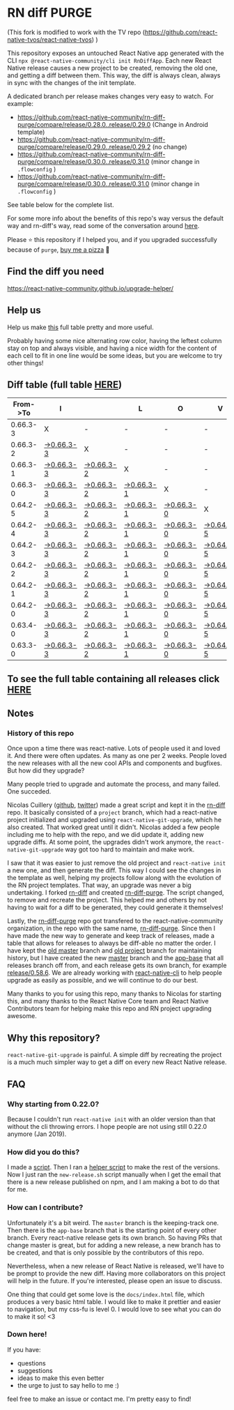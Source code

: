 # RN diff PURGE

(This fork is modified to work with the TV repo (https://github.com/react-native-tvos/react-native-tvos) )

This repository exposes an untouched React Native app generated with the CLI
`npx @react-native-community/cli init RnDiffApp`. Each new React Native release causes a new project to be created, removing the old one, and getting a diff between them. This way, the diff is always clean, always in sync with the changes of the init template.

A dedicated branch per release makes changes very easy
to watch. For example:

* https://github.com/react-native-community/rn-diff-purge/compare/release/0.28.0..release/0.29.0
(Change in Android template)
* https://github.com/react-native-community/rn-diff-purge/compare/release/0.29.0..release/0.29.2
(no change)
* https://github.com/react-native-community/rn-diff-purge/compare/release/0.30.0..release/0.31.0
(minor change in `.flowconfig` )
* https://github.com/react-native-community/rn-diff-purge/compare/release/0.30.0..release/0.31.0
(minor change in `.flowconfig` )

See table below for the complete list.

For some more info about the benefits of this repo's way versus the default way and rn-diff's way, read some of the conversation around [here](https://github.com/react-native-community/discussions-and-proposals/issues/68#issuecomment-452227478).

Please :star: this repository if I helped you, and if you upgraded successfully because of `purge`, [buy me a pizza](https://www.buymeacoffee.com/pvinis) :pizza:

## Find the diff you need
https://react-native-community.github.io/upgrade-helper/

## Help us
Help us make [this](https://react-native-community.github.io/rn-diff-purge) full table pretty and more useful.

Probably having some nice alternating row color, having the leftest column stay on top and always visible, and having a nice width for the content of each cell to fit in one line would be some ideas, but you are welcome to try other things!

## Diff table (full table [HERE](https://react-native-community.github.io/rn-diff-purge/))

| From->To | I                                                                                                              |                                                                                                                | L                                                                                                              | O                                                                                                              | V                                                                                                              | E                                                                                                              |                                                                                                                | D                                                                                                              | I                                                                                                              | F                                                                                                              | F                                                                                                              | S   |
| -------- | -------------------------------------------------------------------------------------------------------------- | -------------------------------------------------------------------------------------------------------------- | -------------------------------------------------------------------------------------------------------------- | -------------------------------------------------------------------------------------------------------------- | -------------------------------------------------------------------------------------------------------------- | -------------------------------------------------------------------------------------------------------------- | -------------------------------------------------------------------------------------------------------------- | -------------------------------------------------------------------------------------------------------------- | -------------------------------------------------------------------------------------------------------------- | -------------------------------------------------------------------------------------------------------------- | -------------------------------------------------------------------------------------------------------------- | --- |
| 0.66.3-3 | X                                                                                                              | -                                                                                                              | -                                                                                                              | -                                                                                                              | -                                                                                                              | -                                                                                                              | -                                                                                                              | -                                                                                                              | -                                                                                                              | -                                                                                                              | -                                                                                                              | -   |
| 0.66.3-2 | [->0.66.3-3](https://github.com/react-native-tvos/rn-diff-purge-tv/compare/release/0.66.3-2..release/0.66.3-3) | X                                                                                                              | -                                                                                                              | -                                                                                                              | -                                                                                                              | -                                                                                                              | -                                                                                                              | -                                                                                                              | -                                                                                                              | -                                                                                                              | -                                                                                                              | -   |
| 0.66.3-1 | [->0.66.3-3](https://github.com/react-native-tvos/rn-diff-purge-tv/compare/release/0.66.3-1..release/0.66.3-3) | [->0.66.3-2](https://github.com/react-native-tvos/rn-diff-purge-tv/compare/release/0.66.3-1..release/0.66.3-2) | X                                                                                                              | -                                                                                                              | -                                                                                                              | -                                                                                                              | -                                                                                                              | -                                                                                                              | -                                                                                                              | -                                                                                                              | -                                                                                                              | -   |
| 0.66.3-0 | [->0.66.3-3](https://github.com/react-native-tvos/rn-diff-purge-tv/compare/release/0.66.3-0..release/0.66.3-3) | [->0.66.3-2](https://github.com/react-native-tvos/rn-diff-purge-tv/compare/release/0.66.3-0..release/0.66.3-2) | [->0.66.3-1](https://github.com/react-native-tvos/rn-diff-purge-tv/compare/release/0.66.3-0..release/0.66.3-1) | X                                                                                                              | -                                                                                                              | -                                                                                                              | -                                                                                                              | -                                                                                                              | -                                                                                                              | -                                                                                                              | -                                                                                                              | -   |
| 0.64.2-5 | [->0.66.3-3](https://github.com/react-native-tvos/rn-diff-purge-tv/compare/release/0.64.2-5..release/0.66.3-3) | [->0.66.3-2](https://github.com/react-native-tvos/rn-diff-purge-tv/compare/release/0.64.2-5..release/0.66.3-2) | [->0.66.3-1](https://github.com/react-native-tvos/rn-diff-purge-tv/compare/release/0.64.2-5..release/0.66.3-1) | [->0.66.3-0](https://github.com/react-native-tvos/rn-diff-purge-tv/compare/release/0.64.2-5..release/0.66.3-0) | X                                                                                                              | -                                                                                                              | -                                                                                                              | -                                                                                                              | -                                                                                                              | -                                                                                                              | -                                                                                                              | -   |
| 0.64.2-4 | [->0.66.3-3](https://github.com/react-native-tvos/rn-diff-purge-tv/compare/release/0.64.2-4..release/0.66.3-3) | [->0.66.3-2](https://github.com/react-native-tvos/rn-diff-purge-tv/compare/release/0.64.2-4..release/0.66.3-2) | [->0.66.3-1](https://github.com/react-native-tvos/rn-diff-purge-tv/compare/release/0.64.2-4..release/0.66.3-1) | [->0.66.3-0](https://github.com/react-native-tvos/rn-diff-purge-tv/compare/release/0.64.2-4..release/0.66.3-0) | [->0.64.2-5](https://github.com/react-native-tvos/rn-diff-purge-tv/compare/release/0.64.2-4..release/0.64.2-5) | X                                                                                                              | -                                                                                                              | -                                                                                                              | -                                                                                                              | -                                                                                                              | -                                                                                                              | -   |
| 0.64.2-3 | [->0.66.3-3](https://github.com/react-native-tvos/rn-diff-purge-tv/compare/release/0.64.2-3..release/0.66.3-3) | [->0.66.3-2](https://github.com/react-native-tvos/rn-diff-purge-tv/compare/release/0.64.2-3..release/0.66.3-2) | [->0.66.3-1](https://github.com/react-native-tvos/rn-diff-purge-tv/compare/release/0.64.2-3..release/0.66.3-1) | [->0.66.3-0](https://github.com/react-native-tvos/rn-diff-purge-tv/compare/release/0.64.2-3..release/0.66.3-0) | [->0.64.2-5](https://github.com/react-native-tvos/rn-diff-purge-tv/compare/release/0.64.2-3..release/0.64.2-5) | [->0.64.2-4](https://github.com/react-native-tvos/rn-diff-purge-tv/compare/release/0.64.2-3..release/0.64.2-4) | X                                                                                                              | -                                                                                                              | -                                                                                                              | -                                                                                                              | -                                                                                                              | -   |
| 0.64.2-2 | [->0.66.3-3](https://github.com/react-native-tvos/rn-diff-purge-tv/compare/release/0.64.2-2..release/0.66.3-3) | [->0.66.3-2](https://github.com/react-native-tvos/rn-diff-purge-tv/compare/release/0.64.2-2..release/0.66.3-2) | [->0.66.3-1](https://github.com/react-native-tvos/rn-diff-purge-tv/compare/release/0.64.2-2..release/0.66.3-1) | [->0.66.3-0](https://github.com/react-native-tvos/rn-diff-purge-tv/compare/release/0.64.2-2..release/0.66.3-0) | [->0.64.2-5](https://github.com/react-native-tvos/rn-diff-purge-tv/compare/release/0.64.2-2..release/0.64.2-5) | [->0.64.2-4](https://github.com/react-native-tvos/rn-diff-purge-tv/compare/release/0.64.2-2..release/0.64.2-4) | [->0.64.2-3](https://github.com/react-native-tvos/rn-diff-purge-tv/compare/release/0.64.2-2..release/0.64.2-3) | X                                                                                                              | -                                                                                                              | -                                                                                                              | -                                                                                                              | -   |
| 0.64.2-1 | [->0.66.3-3](https://github.com/react-native-tvos/rn-diff-purge-tv/compare/release/0.64.2-1..release/0.66.3-3) | [->0.66.3-2](https://github.com/react-native-tvos/rn-diff-purge-tv/compare/release/0.64.2-1..release/0.66.3-2) | [->0.66.3-1](https://github.com/react-native-tvos/rn-diff-purge-tv/compare/release/0.64.2-1..release/0.66.3-1) | [->0.66.3-0](https://github.com/react-native-tvos/rn-diff-purge-tv/compare/release/0.64.2-1..release/0.66.3-0) | [->0.64.2-5](https://github.com/react-native-tvos/rn-diff-purge-tv/compare/release/0.64.2-1..release/0.64.2-5) | [->0.64.2-4](https://github.com/react-native-tvos/rn-diff-purge-tv/compare/release/0.64.2-1..release/0.64.2-4) | [->0.64.2-3](https://github.com/react-native-tvos/rn-diff-purge-tv/compare/release/0.64.2-1..release/0.64.2-3) | [->0.64.2-2](https://github.com/react-native-tvos/rn-diff-purge-tv/compare/release/0.64.2-1..release/0.64.2-2) | X                                                                                                              | -                                                                                                              | -                                                                                                              | -   |
| 0.64.2-0 | [->0.66.3-3](https://github.com/react-native-tvos/rn-diff-purge-tv/compare/release/0.64.2-0..release/0.66.3-3) | [->0.66.3-2](https://github.com/react-native-tvos/rn-diff-purge-tv/compare/release/0.64.2-0..release/0.66.3-2) | [->0.66.3-1](https://github.com/react-native-tvos/rn-diff-purge-tv/compare/release/0.64.2-0..release/0.66.3-1) | [->0.66.3-0](https://github.com/react-native-tvos/rn-diff-purge-tv/compare/release/0.64.2-0..release/0.66.3-0) | [->0.64.2-5](https://github.com/react-native-tvos/rn-diff-purge-tv/compare/release/0.64.2-0..release/0.64.2-5) | [->0.64.2-4](https://github.com/react-native-tvos/rn-diff-purge-tv/compare/release/0.64.2-0..release/0.64.2-4) | [->0.64.2-3](https://github.com/react-native-tvos/rn-diff-purge-tv/compare/release/0.64.2-0..release/0.64.2-3) | [->0.64.2-2](https://github.com/react-native-tvos/rn-diff-purge-tv/compare/release/0.64.2-0..release/0.64.2-2) | [->0.64.2-1](https://github.com/react-native-tvos/rn-diff-purge-tv/compare/release/0.64.2-0..release/0.64.2-1) | X                                                                                                              | -                                                                                                              | -   |
| 0.63.4-0 | [->0.66.3-3](https://github.com/react-native-tvos/rn-diff-purge-tv/compare/release/0.63.4-0..release/0.66.3-3) | [->0.66.3-2](https://github.com/react-native-tvos/rn-diff-purge-tv/compare/release/0.63.4-0..release/0.66.3-2) | [->0.66.3-1](https://github.com/react-native-tvos/rn-diff-purge-tv/compare/release/0.63.4-0..release/0.66.3-1) | [->0.66.3-0](https://github.com/react-native-tvos/rn-diff-purge-tv/compare/release/0.63.4-0..release/0.66.3-0) | [->0.64.2-5](https://github.com/react-native-tvos/rn-diff-purge-tv/compare/release/0.63.4-0..release/0.64.2-5) | [->0.64.2-4](https://github.com/react-native-tvos/rn-diff-purge-tv/compare/release/0.63.4-0..release/0.64.2-4) | [->0.64.2-3](https://github.com/react-native-tvos/rn-diff-purge-tv/compare/release/0.63.4-0..release/0.64.2-3) | [->0.64.2-2](https://github.com/react-native-tvos/rn-diff-purge-tv/compare/release/0.63.4-0..release/0.64.2-2) | [->0.64.2-1](https://github.com/react-native-tvos/rn-diff-purge-tv/compare/release/0.63.4-0..release/0.64.2-1) | [->0.64.2-0](https://github.com/react-native-tvos/rn-diff-purge-tv/compare/release/0.63.4-0..release/0.64.2-0) | X                                                                                                              | -   |
| 0.63.3-0 | [->0.66.3-3](https://github.com/react-native-tvos/rn-diff-purge-tv/compare/release/0.63.3-0..release/0.66.3-3) | [->0.66.3-2](https://github.com/react-native-tvos/rn-diff-purge-tv/compare/release/0.63.3-0..release/0.66.3-2) | [->0.66.3-1](https://github.com/react-native-tvos/rn-diff-purge-tv/compare/release/0.63.3-0..release/0.66.3-1) | [->0.66.3-0](https://github.com/react-native-tvos/rn-diff-purge-tv/compare/release/0.63.3-0..release/0.66.3-0) | [->0.64.2-5](https://github.com/react-native-tvos/rn-diff-purge-tv/compare/release/0.63.3-0..release/0.64.2-5) | [->0.64.2-4](https://github.com/react-native-tvos/rn-diff-purge-tv/compare/release/0.63.3-0..release/0.64.2-4) | [->0.64.2-3](https://github.com/react-native-tvos/rn-diff-purge-tv/compare/release/0.63.3-0..release/0.64.2-3) | [->0.64.2-2](https://github.com/react-native-tvos/rn-diff-purge-tv/compare/release/0.63.3-0..release/0.64.2-2) | [->0.64.2-1](https://github.com/react-native-tvos/rn-diff-purge-tv/compare/release/0.63.3-0..release/0.64.2-1) | [->0.64.2-0](https://github.com/react-native-tvos/rn-diff-purge-tv/compare/release/0.63.3-0..release/0.64.2-0) | [->0.63.4-0](https://github.com/react-native-tvos/rn-diff-purge-tv/compare/release/0.63.3-0..release/0.63.4-0) | X   |

## To see the full table containing all releases click [HERE](https://react-native-community.github.io/rn-diff-purge/)

## Notes

### History of this repo

Once upon a time there was react-native. Lots of people used it and loved it. And there were often updates. As many as one per 2 weeks. People loved the new releases with all the new cool APIs and components and bugfixes. But how did they upgrade?

Many people tried to upgrade and automate the process, and many failed. One succeded.

Nicolas Cuillery ([github](https://github.com/ncuillery), [twitter](https://twitter.com/ncuillery)) made a great script and kept it in the [rn-diff](https://github.com/ncuillery/rn-diff) repo. It basically consisted of a `project` branch, which had a react-native project initialized and upgraded using `react-native-git-upgrade`, which he also created. That worked great until it didn't. Nicolas added a few people including me to help with the repo, and we did update it, adding new upgrade diffs. At some point, the upgrades didn't work anymore, the `react-native-git-upgrade` way got too hard to maintain and make work.

I saw that it was easier to just remove the old project and `react-native init` a new one, and then generate the diff. This way I could see the changes in the template as well, helping my projects follow along with the evolution of the RN project templates. That way, an upgrade was never a big undertaking. I forked [rn-diff](https://github.com/ncuillery/rn-diff) and created [rn-diff-purge](https://github.com/react-native-community/rn-diff-purge). The script changed, to remove and recreate the project. This helped me and others by not having to wait for a diff to be generated, they could generate it themselves!

Lastly, the [rn-diff-purge](https://github.com/react-native-community/rn-diff-purge) repo got transfered to the react-native-community organization, in the repo with the same name, [rn-diff-purge](https://github.com/react-native-community/rn-diff-purge). Since then I have made the new way to generate and keep track of releases, made a table that allows for releases to always be diff-able no matter the order. I have kept the [old master](https://github.com/react-native-community/rn-diff-purge/tree/old/master) branch and [old project](https://github.com/react-native-community/rn-diff-purge/tree/old/project) branch for maintaining history, but I have created the new [master](https://github.com/react-native-community/rn-diff-purge/tree/master) branch and the [app-base](https://github.com/react-native-community/rn-diff-purge/tree/app-base) that all releases branch off from, and each release gets its own branch, for example [release/0.58.6](https://github.com/react-native-community/rn-diff-purge/tree/release/0.58.6). We are already working with [react-native-cli](https://github.com/react-native-community/react-native-cli) to help people upgrade as easily as possible, and we will continue to do our best.

Many thanks to you for using this repo, many thanks to Nicolas for starting this, and many thanks to the React Native Core team and React Native Contributors team for helping make this repo and RN project upgrading awesome.

## Why this repository?
`react-native-git-upgrade` is painful. A simple diff by recreating the project is a much much simpler way to get a diff on every new React Native release.

## FAQ

### Why starting from 0.22.0?

Because I couldn't run `react-native init` with an older version than that without the cli throwing errors. I hope people are not using still 0.22.0 anymore (Jan 2019).

### How did you do this?

I made a [script](https://github.com/react-native-community/rn-diff-purge/blob/master/new-release.sh). Then I ran a [helper script](https://github.com/react-native-community/rn-diff-purge/blob/master/new-release.sh) to make the rest of the versions.
Now I just ran the `new-release.sh` script manually when I get the email that there is a new release published on npm, and I am making a bot to do that for me.

### How can I contribute?

Unfortunately it's a bit weird. The `master` branch is the keeping-track one. Then there is the `app-base` branch that is the starting point of every other branch. Every react-native release gets its own branch. So having PRs that change master is great, but for adding a new release, a new branch has to be created, and that is only possible by the contributors of this repo.

Nevertheless, when a new release of React Native is released, we'll have to be prompt to provide
the new diff. Having more collaborators on this project will help in the future. If you're interested, please open an issue to discuss.

One thing that could get some love is the `docs/index.html` file, which produces a very basic html table. I would like to make it prettier and easier to navigation, but my css-fu is level 0. I would love to see what you can do to make it so! <3

### Down here!

If you have:
- questions
- suggestions
- ideas to make this even better
- the urge to just to say hello to me :)

feel free to make an issue or contact me. I'm pretty easy to find!
